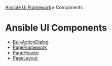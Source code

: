 [Ansible UI Framework](https://github.com/ansible/ansible-ui/blob/main/framework/README.md#ansible-ui-framework) ▸ Components

# Ansible UI Components

- [BulkActionDialog](https://github.com/ansible/ansible-ui/blob/main/framework/docs/BulkActionDialog.md#BulkActionDialog)
- [PageFramework](https://github.com/ansible/ansible-ui/blob/main/framework/docs/PageFramework.md#PageFramework)
- [PageHeader](https://github.com/ansible/ansible-ui/blob/main/framework/docs/PageHeader.md#PageHeader)
- [PageLayout](https://github.com/ansible/ansible-ui/blob/main/framework/docs/PageLayout.md#PageLayout)
